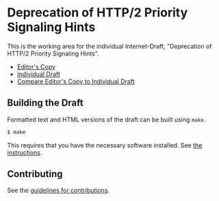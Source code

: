 # Deprecation of HTTP/2 Priority Signaling Hints

This is the working area for the individual Internet-Draft, "Deprecation of HTTP/2 Priority Signaling Hints".

* [Editor's Copy](https://unicorn-wg.github.io/h2-priority-one-less/#go.draft-peon-httpbis-h2-priority-one-less.html)
* [Individual Draft](https://tools.ietf.org/html/draft-peon-httpbis-h2-priority-one-less)
* [Compare Editor's Copy to Individual Draft](https://unicorn-wg.github.io/h2-priority-one-less/#go.draft-peon-httpbis-h2-priority-one-less.diff)

## Building the Draft

Formatted text and HTML versions of the draft can be built using `make`.

```sh
$ make
```

This requires that you have the necessary software installed.  See
[the instructions](https://github.com/martinthomson/i-d-template/blob/master/doc/SETUP.md).


## Contributing

See the
[guidelines for contributions](https://github.com/unicorn-wg/h2-priority-one-less/blob/master/CONTRIBUTING.md).
